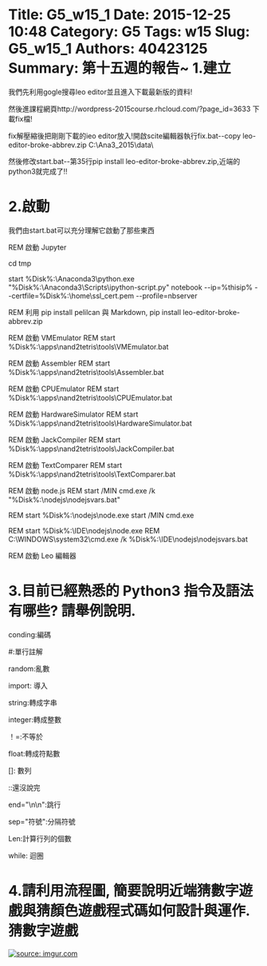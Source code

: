 Title: G5_w15_1
Date: 2015-12-25 10:48
Category: G5
Tags: w15
Slug: G5_w15_1
Authors: 40423125
Summary: 第十五週的報告~
1.建立
===========

我們先利用gogle搜尋leo editor並且進入下載最新版的資料!

然後進課程網頁http://wordpress-2015course.rhcloud.com/?page_id=3633 下載fix檔!


fix解壓縮後把剛剛下載的ieo editor放入!開啟scite編輯器執行fix.bat--copy leo-editor-broke-abbrev.zip C:\Ana3_2015\data\

然後修改start.bat--第35行pip install leo-editor-broke-abbrev.zip,近端的python3就完成了!!

2.啟動
============

我們由start.bat可以充分理解它啟動了那些東西

REM 啟動 Jupyter

cd tmp

start %Disk%:\Anaconda3\python.exe "%Disk%:\Anaconda3\Scripts\ipython-script.py" notebook --ip=%thisip% --certfile=%Disk%:\home\ssl_cert.pem --profile=nbserver

REM 利用 pip install pelilcan 與 Markdown,
pip install leo-editor-broke-abbrev.zip

REM 啟動 VMEmulator
REM start %Disk%:\apps\nand2tetris\tools\VMEmulator.bat

REM 啟動 Assembler
REM start %Disk%:\apps\nand2tetris\tools\Assembler.bat

REM 啟動 CPUEmulator
REM start %Disk%:\apps\nand2tetris\tools\CPUEmulator.bat

REM 啟動 HardwareSimulator
REM start %Disk%:\apps\nand2tetris\tools\HardwareSimulator.bat

REM 啟動 JackCompiler
REM start %Disk%:\apps\nand2tetris\tools\JackCompiler.bat

REM 啟動 TextComparer
REM start %Disk%:\apps\nand2tetris\tools\TextComparer.bat

REM 啟動 node.js
REM start /MIN cmd.exe /k "%Disk%:\nodejs\nodejsvars.bat"

REM start %Disk%:\nodejs\node.exe
start /MIN cmd.exe

REM start %Disk%:\IDE\nodejs\node.exe
REM C:\WINDOWS\system32\cmd.exe /k %Disk%:\IDE\nodejs\nodejsvars.bat

REM 啟動 Leo 編輯器

3.目前已經熟悉的 Python3 指令及語法有哪些? 請舉例說明.
===========

conding:編碼

 #:單行註解

random:亂數

import: 導入

string:轉成字串

integer:轉成整數

！=:不等於

float:轉成符點數

[]: 數列

::還沒說完

end="\n\n":跳行

sep="符號":分隔符號

Len:計算行列的個數

while: 迴圈

4.請利用流程圖, 簡要說明近端猜數字遊戲與猜顏色遊戲程式碼如何設計與運作.猜數字遊戲
==================================================================

<a href="http://imgur.com/IkjsAK0"><img src="http://imgur.com/IkjsAK0.jpg" title="source: imgur.com" /></a>

